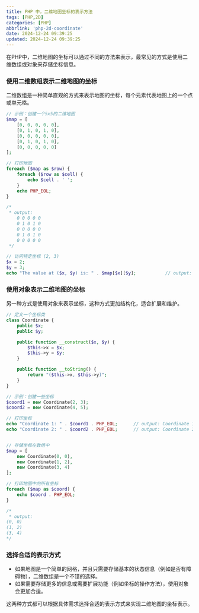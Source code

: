 ```yaml
---
title: PHP 中，二维地图坐标的表示方法
tags: [PHP,2D]
categories: [PHP]
abbrlink: 'php-2d-coordinate'
date: 2024-12-24 09:39:25
updated: 2024-12-24 09:39:25
---
```


在PHP中，二维地图的坐标可以通过不同的方法来表示，最常见的方式是使用二维数组或对象来存储坐标信息。

### 使用二维数组表示二维地图的坐标
二维数组是一种简单直观的方式来表示地图的坐标，每个元素代表地图上的一个点或单元格。

```php
// 示例：创建一个5x5的二维地图
$map = [
    [0, 0, 0, 0, 0],
    [0, 1, 0, 1, 0],
    [0, 0, 0, 0, 0],
    [0, 1, 0, 1, 0],
    [0, 0, 0, 0, 0]
];

// 打印地图
foreach ($map as $row) {
    foreach ($row as $cell) {
        echo $cell . ' ';
    }
    echo PHP_EOL;
}

/*
 * output:
    0 0 0 0 0
    0 1 0 1 0
    0 0 0 0 0
    0 1 0 1 0
    0 0 0 0 0
 */

// 访问特定坐标 (2, 3)
$x = 2;
$y = 3;
echo "The value at ($x, $y) is: " . $map[$x][$y];			// output: The value at (2, 3) is: 0
```

### 使用对象表示二维地图的坐标
另一种方式是使用对象来表示坐标，这种方式更加结构化，适合扩展和维护。

```php
// 定义一个坐标类
class Coordinate {
    public $x;
    public $y;

    public function __construct($x, $y) {
        $this->x = $x;
        $this->y = $y;
    }

    public function __toString() {
        return "($this->x, $this->y)";
    }
}

// 示例：创建一些坐标
$coord1 = new Coordinate(2, 3);
$coord2 = new Coordinate(4, 5);

// 打印坐标
echo "Coordinate 1: " . $coord1 . PHP_EOL;		// output: Coordinate 1: (2, 3)
echo "Coordinate 2: " . $coord2 . PHP_EOL;		// output: Coordinate 2: (4, 5)


// 存储坐标在数组中
$map = [
    new Coordinate(0, 0),
    new Coordinate(1, 2),
    new Coordinate(3, 4)
];

// 打印地图中的所有坐标
foreach ($map as $coord) {
    echo $coord . PHP_EOL;
}

/*
 * output:
(0, 0)
(1, 2)
(3, 4)
*/

```

### 选择合适的表示方式
- 如果地图是一个简单的网格，并且只需要存储基本的状态信息（例如是否有障碍物），二维数组是一个不错的选择。
- 如果需要存储更多的信息或需要扩展功能（例如坐标的操作方法），使用对象会更加合适。

这两种方式都可以根据具体需求选择合适的表示方式来实现二维地图的坐标表示。